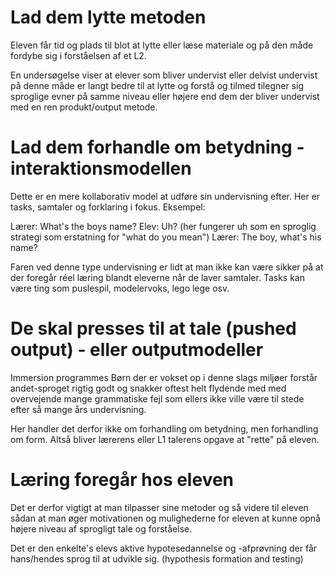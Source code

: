 # Lad dem lytte metoden
Eleven får tid og plads til blot at lytte eller læse materiale og på den måde fordybe sig i forståelsen af et L2. 

En undersøgelse viser at elever som bliver undervist eller delvist undervist på denne måde er langt bedre til at lytte og forstå og tilmed tilegner sig sproglige evner på samme niveau eller højere end dem der bliver undervist med en ren produkt/output metode.

# Lad dem forhandle om betydning - interaktionsmodellen
Dette er en mere kollaborativ model at udføre sin undervisning efter. Her er tasks, samtaler og forklaring i fokus. Eksempel: 

Lærer: What's the boys name?
Elev: Uh? (her fungerer uh som en sproglig strategi som erstatning for "what do you mean")
Lærer: The boy, what's his name?

Faren ved denne type undervisning er lidt at man ikke kan være sikker på at der foregår réel læring blandt eleverne når de laver samtaler.
Tasks kan være ting som puslespil, modelervoks, lego lege osv.

# De skal presses til at tale (pushed output) - eller outputmodeller
Immersion programmes
Børn der er vokset op i denne slags miljøer forstår andet-sproget rigtig godt og snakker oftest helt flydende med med overvejende mange grammatiske fejl som ellers ikke ville være til stede efter så mange års undervisning.

Her handler det derfor ikke om forhandling om betydning, men forhandling om form. Altså bliver lærerens eller L1 talerens opgave at "rette" på eleven. 

# Læring foregår hos eleven
Det er derfor vigtigt at man tilpasser sine metoder og så videre til eleven sådan at man øger motivationen og mulighederne for eleven at kunne opnå højere niveau af sprogligt tale og forståelse.

Det er den enkelte's elevs aktive hypotesedannelse og -afprøvning der får hans/hendes sprog til at udvikle sig. (hypothesis formation and testing)